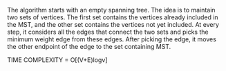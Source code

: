 The algorithm starts with an empty spanning tree. The idea is to maintain two sets of vertices. 
The first set contains the vertices already included in the MST, and the other set contains the vertices not yet included. 
At every step, it considers all the edges that connect the two sets and picks the minimum weight edge from these edges. After picking the edge, 
it moves the other endpoint of the edge to the set containing MST.

TIME COMPLEXITY = O[(V+E)logv]
